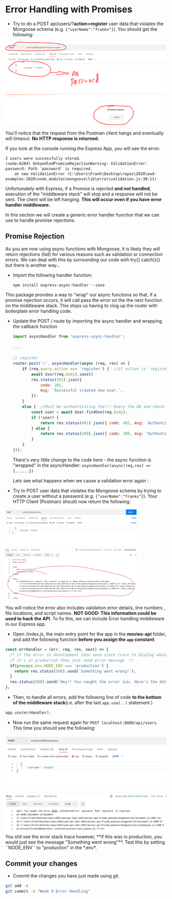 # Error Handling with Promises

-  Try to do a POST api/users/?**action=register** user data that violates the Mongoose schema (e.g. ``{"userName":"frankx"}``). You should get the following:

<img src="./img/hang.png" alt="No Response" style="zoom:67%;" />

You'll notice that the request from the Postman client hangs and eventually will timeout. **No HTTP response is returned.** 

If you look at the console running the Express App, you will see the error: 

```
2 users were successfully stored.
(node:6204) UnhandledPromiseRejectionWarning: ValidationError: password: Path `password` is required.
    at new ValidationError (C:\Users\Frank\Desktop\repos\2020\ewd-examples-2020\node_modules\mongoose\lib\error\validation.js:30:11)
```

Unfortunately with Express, if a Promise is rejected **and not handled**, execution of the "middleware stack" will stop and a response will not be sent. The client will be left hanging. **This will occur even if you have error handler middleware.** 

In this section we will create a generic error handler function that we can use to handle promise rejections.



## Promise Rejection

As you are now using async functions with Mongoose, it is likely they will return rejections (fail) for various reasons such as validation or connection errors.  We can deal with this by surrounding our code with try{} catch(){} but there is another way...

+ Import the following  handler function:

  ~~~
  npm install express-async-handler --save
  ~~~

This package provides a way to "wrap" our async functions  so that, if a promise rejection occurs, it will call pass the error on the the next function on the middleware stack. This stops us having to clog up the router with boilerplate error handling code.

+ Update the POST / route by importing the async handler and wrapping the callback function

  

  ~~~javascript
  import asyncHandler from 'express-async-handler';
  
  ....
  
  // register
  router.post('/', asyncHandler(async (req, res) => {
      if (req.query.action === 'register') {  //if action is 'register' then save to DB
          await User(req.body).save()
          res.status(201).json({
              code: 201,
              msg: 'Successful created new user.',
          });
      }
      else {  //Must be authenticating the!!! Query the DB and check if there's a match
          const user = await User.findOne(req.body);
          if (!user) {
              return res.status(401).json({ code: 401, msg: 'Authentication failed' })
          } else {
              return res.status(200).json({ code: 200, msg: "Authentication Successful", token: 'TEMPORARY_TOKEN' })
          }
      }
  }));
  
  ~~~
  
  
  
  There's very little change to the code here - the async function is "wrapped" in the asyncHandler: `` asyncHandler(async(req,res) => {......})  ``
  
  Lets see what happens when we cause a validation error again :

-  Try to POST user data that violates the Mongoose schema by trying to create a user without a password  (e.g. ``{"userName":"frankx"}``). Your HTTP Client (Postman) should now return the following:  

<img src="./img/image-20211115113516902.png" alt="image-20211115113516902" style="zoom:40%;" />

You will notice the error also includes validation error details, line numbers , file locations, and script names. **NOT GOOD: This information could be used to hack the API**.  To fix this, we can include Error handling middleware in our Express app.

- Open */index.js*, the main entry point for the app in the **movies-api** folder, and add the following function **before you assign the ``app`` constant**:  
```javascript
const errHandler = (err, req, res, next) => {
  /* if the error in development then send stack trace to display whole error,
  if it's in production then just send error message  */
  if(process.env.NODE_ENV === 'production') {
    return res.status(500).send(`Something went wrong!`);
  }
  res.status(500).send(`Hey!! You caught the error 👍👍. Here's the details: ${err.stack} `);
};
```

- Then, to handle all errors, add the following line of code **to the bottom of the middleware stack**(i.e. after the last ``app.use(..)`` statement )
```javascript
app.use(errHandler);
```
- Now run the same request again for ``POST localhost:8080/api/users``. This time you should see the following:  
<img src="./img/image-20211115114322072.png" alt="image-20211115114322072" style="zoom:50%;" />  
You still see the error stack trace however, **if this was in production, you would just see the message "Something went wrong"**. Test this by setting ``NODE_ENV`` to "production" in the *.env*.

## Commit your changes

- Commit the changes you have just made using git.

~~~bash
git add -A
git commit -m "Week 9 Error Handling"
~~~